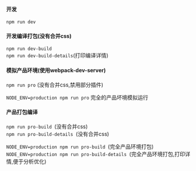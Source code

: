 #### 开发
`npm run dev`

#### 开发编译打包(没有合并css)
`npm run dev-build`     
`npm run dev-build-details`(打印编译详情)
 
#### 模拟产品环境(使用webpack-dev-server)
`npm run pro` (没有合并css,禁用部分插件) 

`NODE_ENV=production npm run pro` 完全的产品坏境模拟运行

#### 产品打包编译
`npm run pro-build `(没有合并css)       
`npm run pro-build-details `(没有合并css)   

`NODE_ENV=production npm run pro-build `(完全产品环境打包)      
`NODE_ENV=production npm run pro-build-details `(完全产品环境打包,打印详情,便于分析优化)
